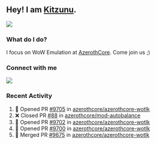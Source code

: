 ## Hey! I am [Kitzunu](https://Github.com/Kitzunu).

<!--<a href="https://github-readme-stats.kitzunu.vercel.app/api?username=Kitzunu&show_icons=true&theme=dark">
  <img align="center" src="https://github-readme-stats.kitzunu.vercel.app/api?username=Kitzunu&show_icons=true&theme=dark" />
</a>-->
<a href="https://github-readme-stats.kitzunu.vercel.app/api?username=Kitzunu&show_icons=true&theme=dark">
  <img align="center" src="https://github-readme-stats.vercel.app/api/top-langs/?username=Kitzunu&layout=compact&theme=dark" />
</a>

### What do I do?

I focus on WoW Emulation at [AzerothCore](https://Github.com/AzerothCore). Come join us ;)

### Connect with me
[![](https://img.shields.io/badge/AzerothCore%20Discord-Connect%20with%20me!-green)](https://discord.com/invite/gkt4y2x)

### Recent Activity

<!--START_SECTION:activity-->
1. 💪 Opened PR [#9705](https://github.com/azerothcore/azerothcore-wotlk/pull/9705) in [azerothcore/azerothcore-wotlk](https://github.com/azerothcore/azerothcore-wotlk)
2. ❌ Closed PR [#88](https://github.com/azerothcore/mod-autobalance/pull/88) in [azerothcore/mod-autobalance](https://github.com/azerothcore/mod-autobalance)
3. 💪 Opened PR [#9702](https://github.com/azerothcore/azerothcore-wotlk/pull/9702) in [azerothcore/azerothcore-wotlk](https://github.com/azerothcore/azerothcore-wotlk)
4. 💪 Opened PR [#9700](https://github.com/azerothcore/azerothcore-wotlk/pull/9700) in [azerothcore/azerothcore-wotlk](https://github.com/azerothcore/azerothcore-wotlk)
5. 🎉 Merged PR [#9675](https://github.com/azerothcore/azerothcore-wotlk/pull/9675) in [azerothcore/azerothcore-wotlk](https://github.com/azerothcore/azerothcore-wotlk)
<!--END_SECTION:activity-->
